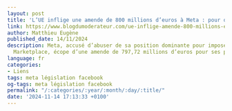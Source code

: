 ```yaml
---
layout: post
title: 'L’UE inflige une amende de 800 millions d’euros à Meta : pour quelles raisons ?'
link: https://www.blogdumoderateur.com/ue-inflige-amende-800-millions-euros-meta
author: Matthieu Eugène
published_date: 14/11/2024
description: Meta, accusé d’abuser de sa position dominante pour imposer la Facebook
  Marketplace, écope d’une amende de 797,72 millions d’euros pour ses pratiques anticoncurrentielles.
language: fr
categories:
- Liens
tags: meta législation facebook
og-tags: meta législation facebook
permalink: "/:categories/:year/:month/:day/:title/"
date: '2024-11-14 17:13:33 +0100'
---
```

